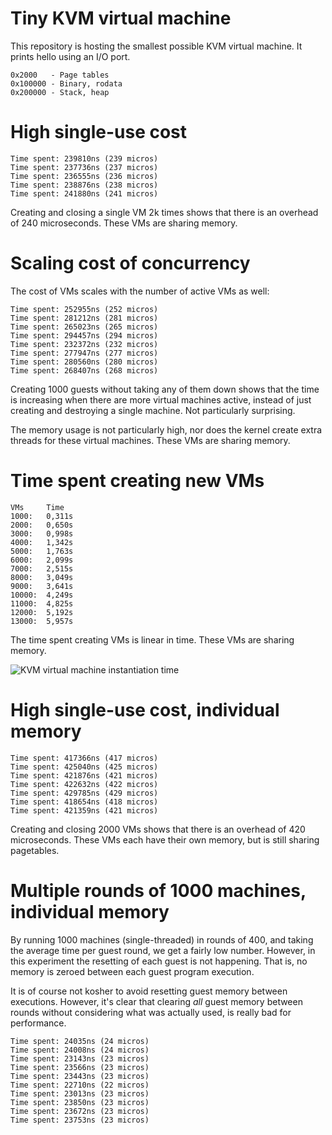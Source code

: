 Tiny KVM virtual machine
==============

This repository is hosting the smallest possible KVM virtual machine.
It prints hello using an I/O port.

```
0x2000   - Page tables
0x100000 - Binary, rodata
0x200000 - Stack, heap
```

High single-use cost
==============

```
Time spent: 239810ns (239 micros)
Time spent: 237736ns (237 micros)
Time spent: 236555ns (236 micros)
Time spent: 238876ns (238 micros)
Time spent: 241880ns (241 micros)
```
Creating and closing a single VM 2k times shows that there is an overhead of 240 microseconds. These VMs are sharing memory.


Scaling cost of concurrency
================

The cost of VMs scales with the number of active VMs as well:
```
Time spent: 252955ns (252 micros)
Time spent: 281212ns (281 micros)
Time spent: 265023ns (265 micros)
Time spent: 294457ns (294 micros)
Time spent: 232372ns (232 micros)
Time spent: 277947ns (277 micros)
Time spent: 280560ns (280 micros)
Time spent: 268407ns (268 micros)
```

Creating 1000 guests without taking any of them down shows that the time is increasing when there are more virtual machines active, instead of just creating and destroying a single machine. Not particularly surprising.

The memory usage is not particularly high, nor does the kernel create extra threads for these virtual machines. These VMs are sharing memory.


Time spent creating new VMs
==================

```
VMs     Time
1000:   0,311s
2000:   0,650s
3000:   0,998s
4000:   1,342s
5000:   1,763s
6000:   2,099s
7000:   2,515s
8000:   3,049s
9000:   3,641s
10000:  4,249s
11000:  4,825s
12000:  5,192s
13000:  5,957s
```

The time spent creating VMs is linear in time. These VMs are sharing memory.

![KVM virtual machine instantiation time](https://user-images.githubusercontent.com/3758947/107860895-f22a9400-6e39-11eb-86c4-8ef775d879b1.png)


High single-use cost, individual memory
==============

```
Time spent: 417366ns (417 micros)
Time spent: 425040ns (425 micros)
Time spent: 421876ns (421 micros)
Time spent: 422632ns (422 micros)
Time spent: 429785ns (429 micros)
Time spent: 418654ns (418 micros)
Time spent: 421359ns (421 micros)
```

Creating and closing 2000 VMs shows that there is an overhead of 420 microseconds. These VMs each have their own memory, but is still sharing pagetables.


Multiple rounds of 1000 machines, individual memory
===============

By running 1000 machines (single-threaded) in rounds of 400, and taking the average time per guest round, we get a fairly low number. However, in this experiment the resetting of each guest is not happening. That is, no memory is zeroed between each guest program execution.

It is of course not kosher to avoid resetting guest memory between executions. However, it's clear that clearing *all* guest memory between rounds without considering what was actually used, is really bad for performance.

```
Time spent: 24035ns (24 micros)
Time spent: 24008ns (24 micros)
Time spent: 23143ns (23 micros)
Time spent: 23566ns (23 micros)
Time spent: 23443ns (23 micros)
Time spent: 22710ns (22 micros)
Time spent: 23013ns (23 micros)
Time spent: 23850ns (23 micros)
Time spent: 23672ns (23 micros)
Time spent: 23753ns (23 micros)
```
